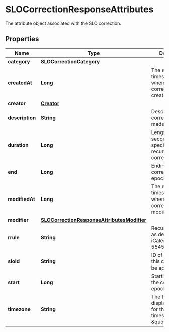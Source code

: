 # SLOCorrectionResponseAttributes

The attribute object associated with the SLO correction.

## Properties

| Name            | Type                                                                                      | Description                                                                                 | Notes      |
| --------------- | ----------------------------------------------------------------------------------------- | ------------------------------------------------------------------------------------------- | ---------- |
| **category**    | **SLOCorrectionCategory**                                                                 |                                                                                             | [optional] |
| **createdAt**   | **Long**                                                                                  | The epoch timestamp of when the correction was created at                                   | [optional] |
| **creator**     | [**Creator**](Creator.md)                                                                 |                                                                                             | [optional] |
| **description** | **String**                                                                                | Description of the correction being made.                                                   | [optional] |
| **duration**    | **Long**                                                                                  | Length of time (in seconds) for a specified &#x60;rrule&#x60; recurring SLO correction.     | [optional] |
| **end**         | **Long**                                                                                  | Ending time of the correction in epoch seconds.                                             | [optional] |
| **modifiedAt**  | **Long**                                                                                  | The epoch timestamp of when the correction was modified at                                  | [optional] |
| **modifier**    | [**SLOCorrectionResponseAttributesModifier**](SLOCorrectionResponseAttributesModifier.md) |                                                                                             | [optional] |
| **rrule**       | **String**                                                                                | Recurrence rules as defined in the iCalendar RFC 5545.                                      | [optional] |
| **sloId**       | **String**                                                                                | ID of the SLO that this correction will be applied to.                                      | [optional] |
| **start**       | **Long**                                                                                  | Starting time of the correction in epoch seconds.                                           | [optional] |
| **timezone**    | **String**                                                                                | The timezone to display in the UI for the correction times (defaults to \&quot;UTC\&quot;). | [optional] |
